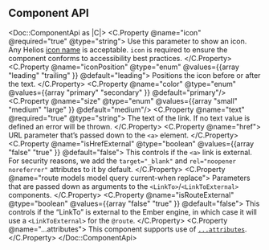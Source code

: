 ## Component API

<Doc::ComponentApi as |C|>
  <C.Property @name="icon" @required="true" @type="string">
    Use this parameter to show an icon. Any Helios [icon name](/foundations/icons/library) is acceptable. `icon` is required to ensure the component conforms to accessibility best practices.
  </C.Property>
  <C.Property @name="iconPosition" @type="enum" @values={{array "leading" "trailing" }} @default="leading">
    Positions the icon before or after the text.
  </C.Property>
  <C.Property @name="color" @type="enum" @values={{array "primary" "secondary" }} @default="primary"/>
  <C.Property @name="size" @type="enum" @values={{array "small" "medium" "large" }} @default="medium"/>
  <C.Property @name="text" @required="true" @type="string">
    The text of the link. If no text value is defined an error will be thrown.
  </C.Property>
  <C.Property @name="href">
    URL parameter that’s passed down to the `<a>` element.
  </C.Property>
  <C.Property @name="isHrefExternal" @type="boolean" @values={{array "false" "true" }} @default="false">
    This controls if the `<a>` link is external. For security reasons, we add the `target="_blank"` and `rel="noopener noreferrer"` attributes to it by default.
  </C.Property>
  <C.Property @name="route models model query current-when replace">
    Parameters that are passed down as arguments to the `<LinkTo>`/`<LinkToExternal>` components.
  </C.Property>
  <C.Property @name="isRouteExternal" @type="boolean" @values={{array "false" "true" }} @default="false">
    This controls if the “LinkTo” is external to the Ember engine, in which case it will use a `<LinkToExternal>` for the `@route`.
  </C.Property>
  <C.Property @name="...attributes">
    This component supports use of [`...attributes`](https://guides.emberjs.com/release/in-depth-topics/patterns-for-components/#toc_attribute-ordering).
  </C.Property>
</Doc::ComponentApi>
